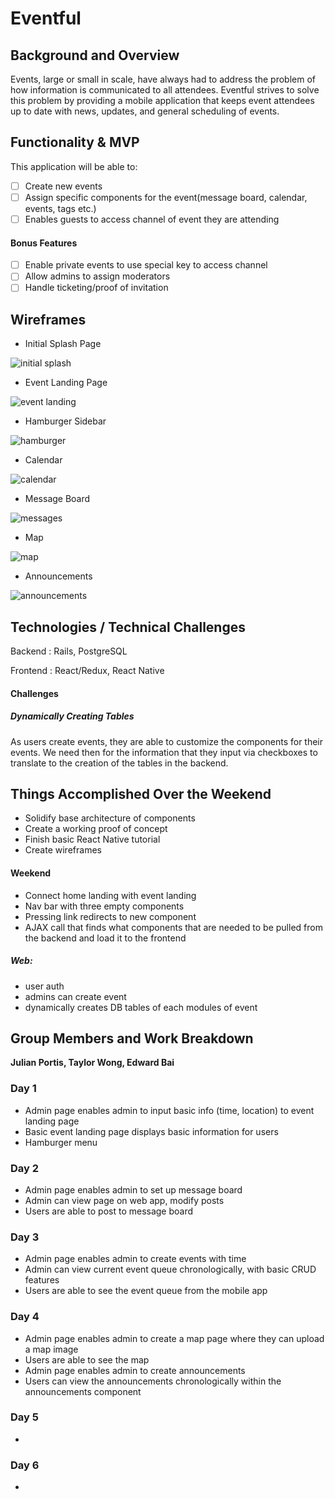 # Eventful

## Background and Overview

Events, large or small in scale, have always had to address the problem of
how information is communicated to all attendees. Eventful strives to solve
this problem by providing a mobile application that keeps event attendees
up to date with news, updates, and general scheduling of events.

## Functionality & MVP

This application will be able to:
- [ ] Create new events
- [ ] Assign specific components for the event(message board, calendar, events, tags etc.)
- [ ] Enables guests to access channel of event they are attending

#### Bonus Features
- [ ] Enable private events to use special key to access channel
- [ ] Allow admins to assign moderators
- [ ] Handle ticketing/proof of invitation

## Wireframes
- Initial Splash Page

![initial splash](https://i.imgur.com/3Apx7BS.png)

- Event Landing Page

![event landing](https://i.imgur.com/ucUevmq.png)

- Hamburger Sidebar

![hamburger](https://i.imgur.com/xXCspdv.png)

- Calendar

![calendar](https://i.imgur.com/VieFYuV.png)

- Message Board

![messages](https://i.imgur.com/Dt0mkJz.png)

- Map

![map](https://i.imgur.com/UCdbu9M.png)

- Announcements

![announcements](https://i.imgur.com/Vy9cHsc.png)



## Technologies / Technical Challenges
Backend : Rails, PostgreSQL

Frontend : React/Redux, React Native


#### Challenges
##### Dynamically Creating Tables
As users create events, they are able to customize the components for their events. We need then for the information that they input via checkboxes to translate to the creation of the tables in the backend.

## Things Accomplished Over the Weekend
* Solidify base architecture of components
* Create a working proof of concept
* Finish basic React Native tutorial
* Create wireframes

#### Weekend
- Connect home landing with event landing
- Nav bar with three empty components
- Pressing link redirects to new component
- AJAX call that finds what components that are needed to be pulled from the backend and load it to the frontend

##### Web:
- user auth
- admins can create event
- dynamically creates DB tables of each modules of event


## Group Members and Work Breakdown
**Julian Portis, Taylor Wong, Edward Bai**

### Day 1
- Admin page enables admin to input basic info (time, location) to event landing page
- Basic event landing page displays basic information for users
- Hamburger menu

### Day 2
- Admin page enables admin to set up message board
- Admin can view page on web app, modify posts
- Users are able to post to message board

### Day 3
- Admin page enables admin to create events with time
- Admin can view current event queue chronologically, with basic CRUD features
- Users are able to see the event queue from the mobile app

### Day 4
- Admin page enables admin to create a map page where they can upload a map image
- Users are able to see the map
- Admin page enables admin to create announcements
- Users can view the announcements chronologically within the announcements component

### Day 5
-

### Day 6
- 
